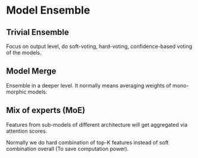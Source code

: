 # Model Ensemble


## Trivial Ensemble
Focus on output level, do soft-voting, hard-voting, confidence-based voting of the models.

## Model Merge
Ensemble in a deeper level. It normally means averaging weights of mono-morphic models.

## Mix of experts (MoE)
Features from sub-models of different architecture will get aggregated via attention scores. 

Normally we do hard combination of top-K features instead of soft combination overall (To save computation power). 